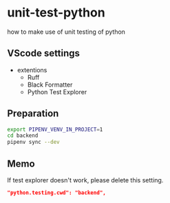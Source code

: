 # unit-test-python

how to make use of unit testing of python

## VScode settings

- extentions
  - Ruff
  - Black Formatter
  - Python Test Explorer

## Preparation

```bash
export PIPENV_VENV_IN_PROJECT=1
cd backend
pipenv sync --dev
```

## Memo

If test explorer doesn't work, please delete this setting.

```json
"python.testing.cwd": "backend",
```
